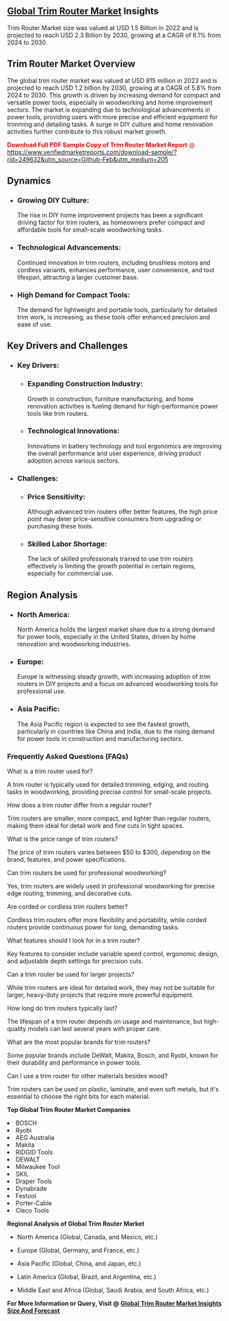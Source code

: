 <h2><a href="https://www.verifiedmarketreports.com/download-sample/?rid=249632&amp;utm_source=Github&amp;utm_medium=205" target="_blank">Global Trim Router Market</a> Insights</h2><p>Trim Router Market size was valued at USD 1.5 Billion in 2022 and is projected to reach USD 2.3 Billion by 2030, growing at a CAGR of 6.1% from 2024 to 2030.</p><p><h2>Trim Router Market Overview</h2> <p>The global trim router market was valued at USD 815 million in 2023 and is projected to reach USD 1.2 billion by 2030, growing at a CAGR of 5.8% from 2024 to 2030. This growth is driven by increasing demand for compact and versatile power tools, especially in woodworking and home improvement sectors. The market is expanding due to technological advancements in power tools, providing users with more precise and efficient equipment for trimming and detailing tasks. A surge in DIY culture and home renovation activities further contribute to this robust market growth.</p> <p><p><span class=""><span style="color: #ff0000;"><strong>Download Full PDF Sample Copy of Trim Router Market Report</strong> @ </span><a href="https://www.verifiedmarketreports.com/download-sample/?rid=249632&amp;utm_source=Github-Feb&amp;utm_medium=205" target="_blank">https://www.verifiedmarketreports.com/download-sample/?rid=249632&amp;utm_source=Github-Feb&amp;utm_medium=205</a></span></p></p> <h2>Dynamics</h2> <ul> <li><h3>Growing DIY Culture:</h3> The rise in DIY home improvement projects has been a significant driving factor for trim routers, as homeowners prefer compact and affordable tools for small-scale woodworking tasks.</li> <li><h3>Technological Advancements:</h3> Continued innovation in trim routers, including brushless motors and cordless variants, enhances performance, user convenience, and tool lifespan, attracting a larger customer base.</li> <li><h3>High Demand for Compact Tools:</h3> The demand for lightweight and portable tools, particularly for detailed trim work, is increasing, as these tools offer enhanced precision and ease of use.</li> </ul> <h2>Key Drivers and Challenges</h2> <ul> <li><h3>Key Drivers:</h3> <ul> <li><h3>Expanding Construction Industry:</h3> Growth in construction, furniture manufacturing, and home renovation activities is fueling demand for high-performance power tools like trim routers.</li> <li><h3>Technological Innovations:</h3> Innovations in battery technology and tool ergonomics are improving the overall performance and user experience, driving product adoption across various sectors.</li> </ul> </li> <li><h3>Challenges:</h3> <ul> <li><h3>Price Sensitivity:</h3> Although advanced trim routers offer better features, the high price point may deter price-sensitive consumers from upgrading or purchasing these tools.</li> <li><h3>Skilled Labor Shortage:</h3> The lack of skilled professionals trained to use trim routers effectively is limiting the growth potential in certain regions, especially for commercial use.</li> </ul> </li> </ul> <h2>Region Analysis</h2> <ul> <li><h3>North America:</h3> North America holds the largest market share due to a strong demand for power tools, especially in the United States, driven by home renovation and woodworking industries.</li> <li><h3>Europe:</h3> Europe is witnessing steady growth, with increasing adoption of trim routers in DIY projects and a focus on advanced woodworking tools for professional use.</li> <li><h3>Asia Pacific:</h3> The Asia Pacific region is expected to see the fastest growth, particularly in countries like China and India, due to the rising demand for power tools in construction and manufacturing sectors.</li> </ul> <h3>Frequently Asked Questions (FAQs)</h3> <p>What is a trim router used for?</p> <p>A trim router is typically used for detailed trimming, edging, and routing tasks in woodworking, providing precise control for small-scale projects.</p> <p>How does a trim router differ from a regular router?</p> <p>Trim routers are smaller, more compact, and lighter than regular routers, making them ideal for detail work and fine cuts in tight spaces.</p> <p>What is the price range of trim routers?</p> <p>The price of trim routers varies between $50 to $300, depending on the brand, features, and power specifications.</p> <p>Can trim routers be used for professional woodworking?</p> <p>Yes, trim routers are widely used in professional woodworking for precise edge routing, trimming, and decorative cuts.</p> <p>Are corded or cordless trim routers better?</p> <p>Cordless trim routers offer more flexibility and portability, while corded routers provide continuous power for long, demanding tasks.</p> <p>What features should I look for in a trim router?</p> <p>Key features to consider include variable speed control, ergonomic design, and adjustable depth settings for precision cuts.</p> <p>Can a trim router be used for larger projects?</p> <p>While trim routers are ideal for detailed work, they may not be suitable for larger, heavy-duty projects that require more powerful equipment.</p> <p>How long do trim routers typically last?</p> <p>The lifespan of a trim router depends on usage and maintenance, but high-quality models can last several years with proper care.</p> <p>What are the most popular brands for trim routers?</p> <p>Some popular brands include DeWalt, Makita, Bosch, and Ryobi, known for their durability and performance in power tools.</p> <p>Can I use a trim router for other materials besides wood?</p> <p>Trim routers can be used on plastic, laminate, and even soft metals, but it's essential to choose the right bits for each material.</p> </p><p><strong>Top Global Trim Router Market Companies</strong></p><div data-test-id=""><p><li>BOSCH</li><li> Ryobi</li><li> AEG Australia</li><li> Makita</li><li> RIDGID Tools</li><li> DEWALT</li><li> Milwaukee Tool</li><li> SKIL</li><li> Draper Tools</li><li> Dynabrade</li><li> Festool</li><li> Porter-Cable</li><li> Cleco Tools</li></p><div><strong>Regional Analysis of&nbsp;Global Trim Router Market</strong></div><ul><li dir="ltr"><p dir="ltr">North America&nbsp;(Global, Canada, and Mexico, etc.)</p></li><li dir="ltr"><p dir="ltr">Europe (Global, Germany, and France, etc.)</p></li><li dir="ltr"><p dir="ltr">Asia Pacific&nbsp;(Global, China, and Japan, etc.)</p></li><li dir="ltr"><p dir="ltr">Latin America&nbsp;(Global, Brazil, and Argentina, etc.)</p></li><li dir="ltr">Middle East and Africa&nbsp;(Global, Saudi Arabia, and South Africa, etc.)</li></ul><p><strong>For More Information or Query, Visit @&nbsp;</strong><strong><a href="https://www.verifiedmarketreports.com/product/trim-router-market/?utm_source=Github&amp;utm_medium=205" target="_blank">Global Trim Router Market Insights Size And Forecast</a></strong></p></div>
